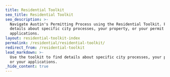 ```yaml
---
title: Residential Toolkit
seo_title: Residential Toolkit
seo_description: >-
  Navigate Austin's Permitting Process using the Residential Toolkit. Find
  details about specific city processes, your property, or your permit
  applications.
layout: residential-toolkit-index
permalink: /residential/residential-toolkit/
redirect_from: /residential-toolkit
lead_markdown: >-
  Use the toolkit to find details about specific city processes, your property,
  or your applications.
_hide_content: true
---
```

